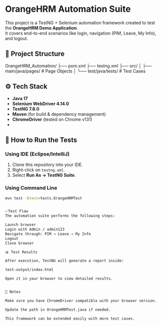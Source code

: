 # OrangeHRM Automation Suite

This project is a TestNG + Selenium automation framework created to test the **OrangeHRM Demo Application**.  
It covers end-to-end scenarios like login, navigation (PIM, Leave, My Info), and logout.

## 📂 Project Structure

OrangeHRM_Automation/
├── pom.xml
├── testng.xml
├── src/
│ ├── main/java/pages/ # Page Objects
│ └── test/java/tests/ # Test Cases


## ⚙️ Tech Stack

- **Java 17**
- **Selenium WebDriver 4.14.0**
- **TestNG 7.8.0**
- **Maven** (for build & dependency management)
- **ChromeDriver** (tested on Chrome v131)
- 

## 🚀 How to Run the Tests

### Using IDE (Eclipse/IntelliJ)
1. Clone this repository into your IDE.
2. Right-click on `testng.xml`.
3. Select **Run As → TestNG Suite**.

### Using Command Line
```bash
mvn test -Dtest=tests.OrangeHRMTest


✅Test Flow
The automation suite performs the following steps:

Launch browser
Login with Admin / admin123
Navigate through: PIM → Leave → My Info
Logout
Close browser

📊 Test Results

After execution, TestNG will generate a report inside:

test-output/index.html

Open it in your browser to view detailed results.


📌 Notes

Make sure you have ChromeDriver compatible with your browser version.

Update the path in OrangeHRMTest.java if needed.

This framework can be extended easily with more test cases.


